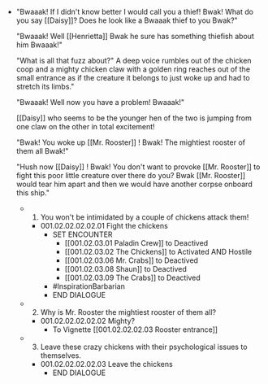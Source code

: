 - "Bwaaak! If I didn't know better I would call you a thief! Bwak! What do you say [[Daisy]]? Does he look like a Bwaaak thief to you Bwak?"
  
  "Bwaaak! Well [[Henrietta]] Bwak he sure has something thiefish about him Bwaaak!"
  
  "What is all that fuzz about?" A deep voice rumbles out of the chicken coop and a mighty chicken claw with a golden ring reaches out of the small entrance as if the creature it belongs to just woke up and had to stretch its limbs."
  
  "Bwaaak! Well now you have a problem! Bwaaak!" 
  
  [[Daisy]] who seems to be the younger hen of the two is jumping from one claw on the other in total excitement! 
  
  "Bwak! You woke up [[Mr. Rooster]] ! Bwak! The mightiest rooster of them all Bwak!"
  
  "Hush now [[Daisy]] ! Bwak! You don't want to provoke [[Mr. Rooster]] to fight this poor little creature over there do you? Bwak [[Mr. Rooster]] would tear him apart and then we would have another corpse onboard this ship."
	- 1. You won't be intimidated by a couple of chickens attack them!
		- 001.02.02.02.02.01 Fight the chickens
			- SET ENCOUNTER
				- [[001.02.03.01 Paladin Crew]] to Deactived
				- [[001.02.03.02 The Chickens]] to Activated AND Hostile
				- [[001.02.03.06 Mr. Crabs]] to Deactived
				- [[001.02.03.08 Shaun]] to Deactived
				- [[001.02.03.09 The Crabs]] to Deactived
			- #InspirationBarbarian
			- END DIALOGUE
	- 2. Why is Mr. Rooster the mightiest rooster of them all?
		- 001.02.02.02.02.02 Mighty?
			- To Vignette [[001.02.02.02.03 Rooster entrance]]
	- 3. Leave these crazy chickens with their psychological issues to themselves.
		- 001.02.02.02.02.03 Leave the chickens
			- END DIALOGUE